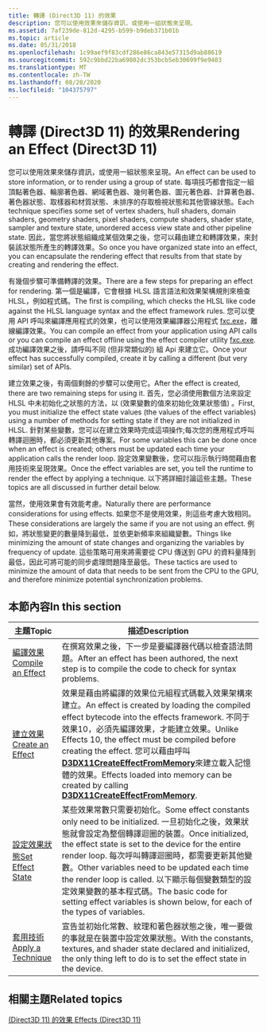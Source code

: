 ```yaml
---
title: 轉譯 (Direct3D 11) 的效果
description: 您可以使用效果來儲存資訊，或使用一組狀態來呈現。
ms.assetid: 7af239de-812d-4295-b599-b9deb371b01b
ms.topic: article
ms.date: 05/31/2018
ms.openlocfilehash: 1c99aef9f83cdf286e86ca843e57315d9ab88619
ms.sourcegitcommit: 592c9bbd22ba69802dc353bcb5eb30699f9e9403
ms.translationtype: MT
ms.contentlocale: zh-TW
ms.lasthandoff: 08/20/2020
ms.locfileid: "104375797"
---
```

# <a name="rendering-an-effect-direct3d-11"></a><span data-ttu-id="27cde-103">轉譯 (Direct3D 11) 的效果</span><span class="sxs-lookup"><span data-stu-id="27cde-103">Rendering an Effect (Direct3D 11)</span></span>

<span data-ttu-id="27cde-104">您可以使用效果來儲存資訊，或使用一組狀態來呈現。</span><span class="sxs-lookup"><span data-stu-id="27cde-104">An effect can be used to store information, or to render using a group of state.</span></span> <span data-ttu-id="27cde-105">每項技巧都會指定一組頂點著色器、輪廓著色器、網域著色器、幾何著色器、圖元著色器、計算著色器、著色器狀態、取樣器和材質狀態、未排序的存取檢視狀態和其他管線狀態。</span><span class="sxs-lookup"><span data-stu-id="27cde-105">Each technique specifies some set of vertex shaders, hull shaders, domain shaders, geometry shaders, pixel shaders, compute shaders, shader state, sampler and texture state, unordered access view state and other pipeline state.</span></span> <span data-ttu-id="27cde-106">因此，當您將狀態組織成某個效果之後，您可以藉由建立和轉譯效果，來封裝該狀態所產生的轉譯效果。</span><span class="sxs-lookup"><span data-stu-id="27cde-106">So once you have organized state into an effect, you can encapsulate the rendering effect that results from that state by creating and rendering the effect.</span></span>

<span data-ttu-id="27cde-107">有幾個步驟可準備轉譯的效果。</span><span class="sxs-lookup"><span data-stu-id="27cde-107">There are a few steps for preparing an effect for rendering.</span></span> <span data-ttu-id="27cde-108">第一個是編譯，它會根據 HLSL 語言語法和效果架構規則來檢查 HLSL，例如程式碼。</span><span class="sxs-lookup"><span data-stu-id="27cde-108">The first is compiling, which checks the HLSL like code against the HLSL language syntax and the effect framework rules.</span></span> <span data-ttu-id="27cde-109">您可以使用 API 呼叫來編譯應用程式的效果，也可以使用效果編譯器公用程式 [fxc.exe](/windows/desktop/direct3dtools/fxc)，離線編譯效果。</span><span class="sxs-lookup"><span data-stu-id="27cde-109">You can compile an effect from your application using API calls or you can compile an effect offline using the effect compiler utility [fxc.exe](/windows/desktop/direct3dtools/fxc).</span></span> <span data-ttu-id="27cde-110">成功編譯效果之後，請呼叫不同 (但非常類似的) 組 Api 來建立它。</span><span class="sxs-lookup"><span data-stu-id="27cde-110">Once your effect has successfully compiled, create it by calling a different (but very similar) set of APIs.</span></span>

<span data-ttu-id="27cde-111">建立效果之後，有兩個剩餘的步驟可以使用它。</span><span class="sxs-lookup"><span data-stu-id="27cde-111">After the effect is created, there are two remaining steps for using it.</span></span> <span data-ttu-id="27cde-112">首先，您必須使用數個方法來設定 HLSL 中未初始化之狀態的方法，以 (效果變數的值來初始化效果狀態值) 。</span><span class="sxs-lookup"><span data-stu-id="27cde-112">First, you must initialize the effect state values (the values of the effect variables) using a number of methods for setting state if they are not initialized in HLSL.</span></span> <span data-ttu-id="27cde-113">針對某些變數，您可以在建立效果時完成這項操作;每次您的應用程式呼叫轉譯迴圈時，都必須更新其他專案。</span><span class="sxs-lookup"><span data-stu-id="27cde-113">For some variables this can be done once when an effect is created; others must be updated each time your application calls the render loop.</span></span> <span data-ttu-id="27cde-114">設定效果變數後，您可以指示執行時間藉由套用技術來呈現效果。</span><span class="sxs-lookup"><span data-stu-id="27cde-114">Once the effect variables are set, you tell the runtime to render the effect by applying a technique.</span></span> <span data-ttu-id="27cde-115">以下將詳細討論這些主題。</span><span class="sxs-lookup"><span data-stu-id="27cde-115">These topics are all discussed in further detail below.</span></span>

<span data-ttu-id="27cde-116">當然，使用效果會有效能考慮。</span><span class="sxs-lookup"><span data-stu-id="27cde-116">Naturally there are performance considerations for using effects.</span></span> <span data-ttu-id="27cde-117">如果您不是使用效果，則這些考慮大致相同。</span><span class="sxs-lookup"><span data-stu-id="27cde-117">These considerations are largely the same if you are not using an effect.</span></span> <span data-ttu-id="27cde-118">例如，將狀態變更的數量降到最低，並依更新頻率來組織變數。</span><span class="sxs-lookup"><span data-stu-id="27cde-118">Things like minimizing the amount of state changes and organizing the variables by frequency of update.</span></span> <span data-ttu-id="27cde-119">這些策略可用來將需要從 CPU 傳送到 GPU 的資料量降到最低，因此可將可能的同步處理問題降至最低。</span><span class="sxs-lookup"><span data-stu-id="27cde-119">These tactics are used to minimize the amount of data that needs to be sent from the CPU to the GPU, and therefore minimize potential synchronization problems.</span></span>

## <a name="in-this-section"></a><span data-ttu-id="27cde-120">本節內容</span><span class="sxs-lookup"><span data-stu-id="27cde-120">In this section</span></span>



| <span data-ttu-id="27cde-121">主題</span><span class="sxs-lookup"><span data-stu-id="27cde-121">Topic</span></span>                                                                                        | <span data-ttu-id="27cde-122">描述</span><span class="sxs-lookup"><span data-stu-id="27cde-122">Description</span></span>                                                                                                                                                                                                                                                                                                               |
|----------------------------------------------------------------------------------------------|---------------------------------------------------------------------------------------------------------------------------------------------------------------------------------------------------------------------------------------------------------------------------------------------------------------------------|
| [<span data-ttu-id="27cde-123">編譯效果</span><span class="sxs-lookup"><span data-stu-id="27cde-123">Compile an Effect</span></span>](d3d11-graphics-programming-guide-effects-compile.md)<br/>         | <span data-ttu-id="27cde-124">在撰寫效果之後，下一步是要編譯器代碼以檢查語法問題。</span><span class="sxs-lookup"><span data-stu-id="27cde-124">After an effect has been authored, the next step is to compile the code to check for syntax problems.</span></span><br/>                                                                                                                                                                                                          |
| [<span data-ttu-id="27cde-125">建立效果</span><span class="sxs-lookup"><span data-stu-id="27cde-125">Create an Effect</span></span>](d3d11-graphics-programming-guide-effects-create.md)<br/>           | <span data-ttu-id="27cde-126">效果是藉由將編譯的效果位元組程式碼載入效果架構來建立。</span><span class="sxs-lookup"><span data-stu-id="27cde-126">An effect is created by loading the compiled effect bytecode into the effects framework.</span></span> <span data-ttu-id="27cde-127">不同于效果10，必須先編譯效果，才能建立效果。</span><span class="sxs-lookup"><span data-stu-id="27cde-127">Unlike Effects 10, the effect must be compiled before creating the effect.</span></span> <span data-ttu-id="27cde-128">您可以藉由呼叫 [**D3DX11CreateEffectFromMemory**](d3dx11createeffectfrommemory.md)來建立載入記憶體的效果。</span><span class="sxs-lookup"><span data-stu-id="27cde-128">Effects loaded into memory can be created by calling [**D3DX11CreateEffectFromMemory**](d3dx11createeffectfrommemory.md).</span></span><br/>                 |
| [<span data-ttu-id="27cde-129">設定效果狀態</span><span class="sxs-lookup"><span data-stu-id="27cde-129">Set Effect State</span></span>](d3d11-graphics-programming-guide-effects-set-state.md)<br/>        | <span data-ttu-id="27cde-130">某些效果常數只需要初始化。</span><span class="sxs-lookup"><span data-stu-id="27cde-130">Some effect constants only need to be initialized.</span></span> <span data-ttu-id="27cde-131">一旦初始化之後，效果狀態就會設定為整個轉譯迴圈的裝置。</span><span class="sxs-lookup"><span data-stu-id="27cde-131">Once initialized, the effect state is set to the device for the entire render loop.</span></span> <span data-ttu-id="27cde-132">每次呼叫轉譯迴圈時，都需要更新其他變數。</span><span class="sxs-lookup"><span data-stu-id="27cde-132">Other variables need to be updated each time the render loop is called.</span></span> <span data-ttu-id="27cde-133">以下顯示每個變數類型的設定效果變數的基本程式碼。</span><span class="sxs-lookup"><span data-stu-id="27cde-133">The basic code for setting effect variables is shown below, for each of the types of variables.</span></span><br/> |
| [<span data-ttu-id="27cde-134">套用技術</span><span class="sxs-lookup"><span data-stu-id="27cde-134">Apply a Technique</span></span>](d3d11-graphics-programming-guide-effects-apply-technique.md)<br/> | <span data-ttu-id="27cde-135">宣告並初始化常數、紋理和著色器狀態之後，唯一要做的事就是在裝置中設定效果狀態。</span><span class="sxs-lookup"><span data-stu-id="27cde-135">With the constants, textures, and shader state declared and initialized, the only thing left to do is to set the effect state in the device.</span></span><br/>                                                                                                                                                                   |



 

## <a name="related-topics"></a><span data-ttu-id="27cde-136">相關主題</span><span class="sxs-lookup"><span data-stu-id="27cde-136">Related topics</span></span>

<dl> <dt>

[<span data-ttu-id="27cde-137"> (Direct3D 11) 的效果 </span><span class="sxs-lookup"><span data-stu-id="27cde-137">Effects (Direct3D 11)</span></span>](d3d11-graphics-programming-guide-effects.md)
</dt> </dl>

 

